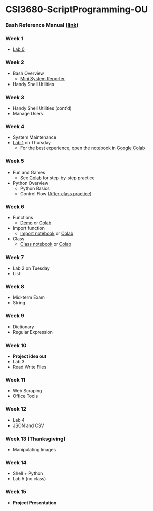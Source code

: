 # CSI3680-ScriptProgramming-OU
### Bash Reference Manual ([link](Bash%20Reference%20Manual%20-%202025.pdf))
### Week 1
- [Lab 0](Environment%20Setup/Lab%200.md)
### Week 2
- Bash Overview
  - [Mini System Reporter](Bash%20Overview/Mini_System_Reporter.ipynb)
- Handy Shell Utilities

### Week 3
- Handy Shell Utilities (cont'd)
- Manage Users

### Week 4
- System Maintenance
- [Lab 1](Labs/CSI3680_Lab1_YOURNAME.ipynb) on Thursday 
  - For the best experience, open the notebook in [Google Colab](https://colab.research.google.com/drive/196GGlvGShGOYrMCgYheNW4ZjHdxdG5ZP?usp=sharing)

### Week 5
- Fun and Games
  - See [Colab](https://colab.research.google.com/drive/1Xdppazh-uLcirJJoyznuewfoWSF5q8ZS?usp=sharing) for step-by-step practice 
- Python Overview
  - Python Basics
  - Control Flow ([After-class practice](https://colab.research.google.com/drive/1ZgpLrzougqqHIS_9v5tg-Px9E80Pqv-1?usp=sharing))

### Week 6
- Functions
  - [Demo](Functions%20and%20Classes/Function.ipynb) or [Colab](https://colab.research.google.com/drive/1foT3OfNYvet6lxSPF_x32LIv9Vhvuijh?usp=sharing)
- Import function 
  - [Import notebook](Functions%20and%20Classes/Import.ipynb) or [Colab](https://colab.research.google.com/drive/11YPinIoO_Mj8JZObaodUUpnuCTlwIulM?usp=sharing)
- Class
  - [Class notebook](Functions%20and%20Classes/Classes.ipynb) or [Colab](https://colab.research.google.com/drive/1Asrhgug_cKAuocjmUMde5wxI7w4_6Up2?usp=sharing)

### Week 7
- Lab 2 on Tuesday
- List

### Week 8
- Mid-term Exam
- String

### Week 9
- Dictionary
- Regular Expression


### Week 10
- **Project idea out**
- Lab 3
- Read Write Files


### Week 11
- Web Scraping
- Office Tools
  
### Week 12
- Lab 4
- JSON and CSV


### Week 13 (Thanksgiving)
- Manipulating Images

### Week 14
- Shell + Python
- Lab 5 (no class)

### Week 15
- **Project Presentation**